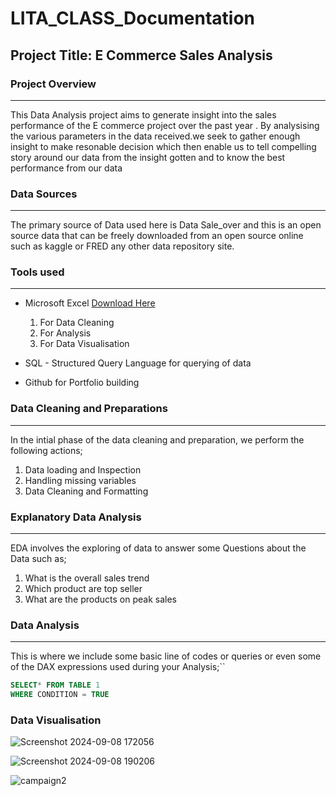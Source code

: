 # LITA_CLASS_Documentation

## Project Title: E Commerce Sales Analysis

### Project Overview
_ _ _
This Data Analysis project aims to generate insight into the sales performance of the E commerce project over the past year . By analysising the various parameters in the data received.we seek to gather enough insight to make resonable decision which then enable us to tell compelling story around our data from the insight gotten and to know the best performance from our data 

### Data Sources
- - -
The primary source of Data used here is Data Sale_over and this is an open source data that can be freely downloaded from an open source online such as kaggle or FRED any other data repository site.

### Tools used
- - -
- Microsoft Excel [Download Here](https://www.microsoft.com)
    1. For Data Cleaning
    2. For Analysis
    3. For Data Visualisation
      
- SQL - Structured Query Language for querying of data
- Github for Portfolio building

### Data Cleaning and Preparations
- - -
  In the intial phase of the data cleaning and preparation, we perform the following actions;
   1. Data loading and Inspection
   2. Handling missing variables
   3. Data Cleaning and Formatting

### Explanatory Data Analysis
- - -
  EDA involves the exploring of data to answer some Questions about the Data such as;
   1. What is the overall sales trend
   2. Which product are top seller
   3. What are the products on peak sales

### Data Analysis 
- - -
This is where we include some basic line of codes or queries or even some of the DAX expressions used during your Analysis;``

```SQL
SELECT* FROM TABLE 1
WHERE CONDITION = TRUE
```

### Data Visualisation
![Screenshot 2024-09-08 172056](https://github.com/user-attachments/assets/7f8702a3-124b-47d5-b38c-2d180bbe1dbc)

![Screenshot 2024-09-08 190206](https://github.com/user-attachments/assets/a9848504-082a-4867-9a68-6ed187d1cf7d)

![campaign2](https://github.com/user-attachments/assets/2061e01d-c83e-46cc-9c7e-42d6adce2d12)

